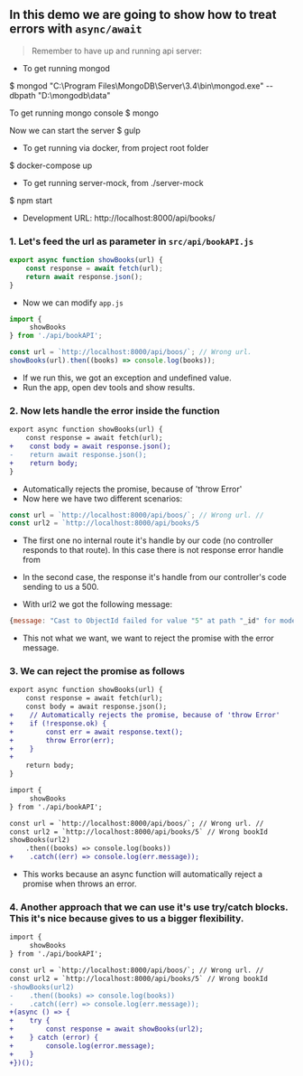 ## In this demo we are going to show how to treat errors with `async/await`

> Remember to have up and running api server:

* To get running mongod

$ mongod "C:\Program Files\MongoDB\Server\3.4\bin\mongod.exe" --dbpath "D:\mongodb\data"

To get running mongo console
$ mongo

Now we can start the server
$ gulp

* To get running via docker, from project root folder

$ docker-compose up

* To get running server-mock, from ./server-mock

$ npm start

* Development URL: http://localhost:8000/api/books/

### 1. Let's feed the url as parameter in `src/api/bookAPI.js`

```javascript
export async function showBooks(url) {
    const response = await fetch(url);
    return await response.json();
}
```
* Now we can modify `app.js`

```javascript
import { 
     showBooks
} from './api/bookAPI';

const url = `http://localhost:8000/api/boos/`; // Wrong url.
showBooks(url).then((books) => console.log(books));
```
* If we run this, we got an exception and undefined value.
* Run the app, open dev tools and show results.

### 2. Now lets handle the error inside the function

```diff javascript
export async function showBooks(url) {
    const response = await fetch(url);
+    const body = await response.json();
-    return await response.json();
+    return body;
}
```
* Automatically rejects the promise, because of 'throw Error' 
* Now here we have two different scenarios:
```javascript
const url = `http://localhost:8000/api/boos/`; // Wrong url. // 
const url2 = `http://localhost:8000/api/books/5
```
* The first one no internal route it's handle by our code (no controller responds to that route). In this case there is not response error handle from 

* In the second case, the response it's handle from our controller's code sending to us a 500. 

* With url2 we got the following message:

```javascript 
{message: "Cast to ObjectId failed for value "5" at path "_id" for model "Book"", name: "CastError", stringValue: ""5"", kind: "ObjectId", value: "5", …}
```
* This not what we want, we want to reject the promise with the error message.

### 3. We can reject the promise as follows

```diff src/js/api/bookAPI
export async function showBooks(url) {
    const response = await fetch(url);
    const body = await response.json();
+    // Automatically rejects the promise, because of 'throw Error'
+    if (!response.ok) {
+        const err = await response.text();
+        throw Error(err);
+    }
+    
    return body;
}
```

```diff app.js
import { 
     showBooks
} from './api/bookAPI';

const url = `http://localhost:8000/api/boos/`; // Wrong url. // 
const url2 = `http://localhost:8000/api/books/5` // Wrong bookId
showBooks(url2)
    .then((books) => console.log(books))
+    .catch((err) => console.log(err.message));
```
* This works because an async function will automatically reject a promise when throws an error.

### 4. Another approach that we can use it's use try/catch blocks. This it's nice because gives to us a bigger flexibility.

```diff app.js
import { 
     showBooks
} from './api/bookAPI';

const url = `http://localhost:8000/api/boos/`; // Wrong url. // 
const url2 = `http://localhost:8000/api/books/5` // Wrong bookId
-showBooks(url2)
-    .then((books) => console.log(books))
-    .catch((err) => console.log(err.message));
+(async () => {
+    try {
+        const response = await showBooks(url2);
+    } catch (error) {
+        console.log(error.message);
+    }
+})();

```
